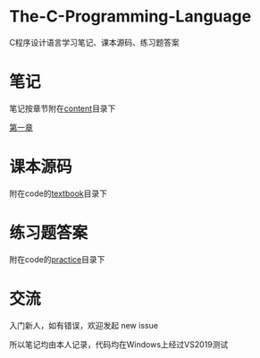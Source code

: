 # The-C-Programming-Language
C程序设计语言学习笔记、课本源码、练习题答案

# 笔记

笔记按章节附在[content](/content)目录下

[第一章](/content/C1.md)

# 课本源码

附在code的[textbook](/code/textbook)目录下

# 练习题答案

附在code的[practice](/code/practice)目录下

# 交流

入门新人，如有错误，欢迎发起 new issue

所以笔记均由本人记录，代码均在Windows上经过VS2019测试